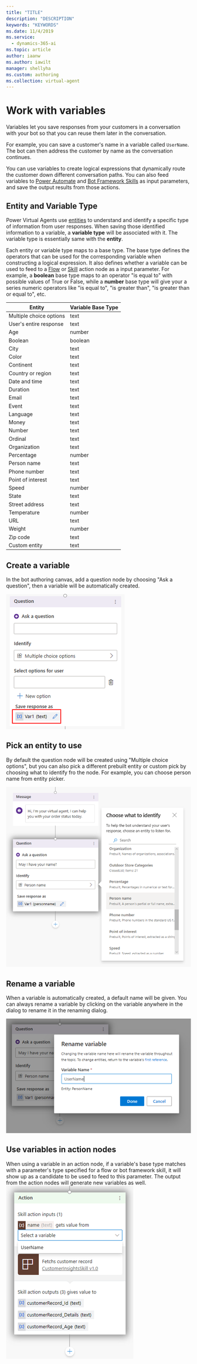 ```yaml
---
title: "TITLE"
description: "DESCRIPTION"
keywords: "KEYWORDS"
ms.date: 11/4/2019
ms.service:
  - dynamics-365-ai
ms.topic: article
author: iaanw
ms.author: iawilt
manager: shellyha
ms.custom: authoring
ms.collection: virtual-agent
---
```


# Work with variables

Variables let you save responses from your customers in a conversation with your bot so that you can reuse them later in the conversation. 

For example, you can save a customer's name in a variable called `UserName`. The bot can then address the customer by name as the conversation continues.

You can use variables to create logical expressions that dynamically route the customer down different conversation paths. You can also feed variables to [Power Automate](how-to-flow.md) and [Bot Framework Skills](https://docs.microsoft.com/en-us/azure/bot-service/bot-builder-skills-overview?view=azure-bot-service-4.0) as input parameters, and save the output results from those actions.  

## Entity and Variable Type
Power Virtual Agents use [entities](advanced-entities-greedy-slot-filling-virtual-agent.md) to understand and identify a specific type of information from user responses. When saving those identified information to a variable, a **variable type** will be associated with it. The variable type is essentially same with the **entity**. 

Each entity or variable type maps to a base type. The base type defines the operators that can be used for the corresponding variable when constructing a logical expression. It also defines whether a variable can be used to feed to a [Flow](advanced-flow-virtual-agent.md) or [Skill](advanced-bot-framework-skills-virtual-agent.md) action node as a input parameter. For example, a **boolean** base type maps to an operator "is equal to" with possible values of True or False, while a **number** base type will give your a series numeric operators like "is equal to", "is greater than", "is greater than or equal to", etc.

 Entity | Variable Base Type
 ---|---
 Multiple choice options | text
 User's entire response | text
 Age | number
 Boolean | boolean
 City | text
 Color | text
 Continent | text
 Country or region | text
 Date and time | text
 Duration | text
 Email | text
 Event | text
 Language | text
 Money | text
 Number | text
 Ordinal | text
 Organization | text
 Percentage | number
 Person name | text
 Phone number | text
 Point of interest | text
 Speed | number
 State | text
 Street address | text
 Temperature | number
 URL | text
 Weight | number
 Zip code | text
 Custom entity | text

## Create a variable
In the bot authoring canvas, add a question node by choosing "Ask a question", then a variable will be automatically created. 

![Image.1 Create a variable](media/Automatically_created_variable_(draft).PNG)

## Pick an entity to use
By default the question node will be created using "Multiple choice options", but you can also pick a different prebuilt entity or custom pick by choosing what to identify fro the node. For example, you can choose person name from entity picker. 

![Image.2 Select an entity](media/Pick_an_entity_(draft).PNG)

## Rename a variable
When a variable is automatically created, a default name will be given. You can always rename a variable by clicking on the variable anywhere in the dialog to rename it in the renaming dialog. 

![Image.3 Rename a variable](media/Rename_a_variable_(draft).PNG)

## Use variables in action nodes
When using a variable in an action node, if a variable's base type matches with a parameter's type specified for a flow or bot framework skill, it will show up as a candidate to be used to feed to this parameter. The output from the action nodes will generate new variables as well.  
![Image.4 Use entity in an Action node](media/User_a_variable_in_Skills(draft).PNG)


